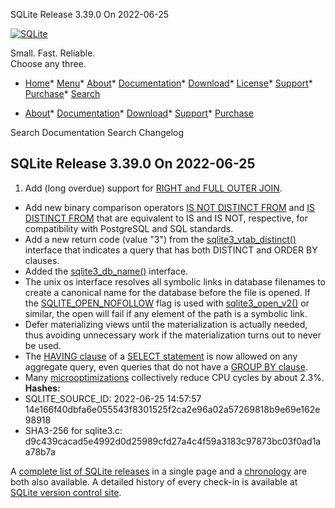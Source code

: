 




SQLite Release 3\.39\.0 On 2022\-06\-25




[![SQLite](../images/sqlite370_banner.gif)](../index.html)


Small. Fast. Reliable.  
Choose any three.


* [Home](../index.html)* [Menu](javascript:void(0))* [About](../about.html)* [Documentation](../docs.html)* [Download](../download.html)* [License](../copyright.html)* [Support](../support.html)* [Purchase](../prosupport.html)* [Search](javascript:void(0))




* [About](../about.html)* [Documentation](../docs.html)* [Download](../download.html)* [Support](../support.html)* [Purchase](../prosupport.html)






Search Documentation
Search Changelog







## SQLite Release 3\.39\.0 On 2022\-06\-25

1. Add (long overdue) support for [RIGHT and FULL OUTER JOIN](../lang_select.html#rjoin).
- Add new binary comparison operators [IS NOT DISTINCT FROM](../lang_expr.html#isdf) and [IS DISTINCT FROM](../lang_expr.html#isdf)
 that are equivalent to IS and IS NOT, respective, for compatibility with
 PostgreSQL and SQL standards.
- Add a new return code (value "3") from the [sqlite3\_vtab\_distinct()](../c3ref/vtab_distinct.html)
 interface that indicates a query that has both DISTINCT and ORDER BY
 clauses.
- Added the [sqlite3\_db\_name()](../c3ref/db_name.html) interface.
- The unix os interface resolves all symbolic links in database
 filenames to create a canonical name for the database before the
 file is opened.
 If the [SQLITE\_OPEN\_NOFOLLOW](../c3ref/c_open_autoproxy.html) flag is used with [sqlite3\_open\_v2()](../c3ref/open.html)
 or similar, the open will fail if any element of the path is a
 symbolic link.
- Defer materializing views until the materialization
 is actually needed, thus avoiding unnecessary work if the materialization turns
 out to never be used.
- The [HAVING clause](../lang_select.html#resultset) of a [SELECT statement](../lang_select.html) is now allowed on any aggregate query,
 even queries that do not have a [GROUP BY clause](../lang_select.html#resultset).
- Many [microoptimizations](../cpu.html#microopt) collectively reduce CPU cycles by about 2\.3%.
**Hashes:**
- SQLITE\_SOURCE\_ID: 2022\-06\-25 14:57:57 14e166f40dbfa6e055543f8301525f2ca2e96a02a57269818b9e69e162e98918
- SHA3\-256 for sqlite3\.c: d9c439cacad5e4992d0d25989cfd27a4c4f59a3183c97873bc03f0ad1aa78b7a



A [complete list of SQLite releases](../changes.html)
 in a single page and a [chronology](../chronology.html) are both also available.
 A detailed history of every
 check\-in is available at
 [SQLite version control site](https://www.sqlite.org/src/timeline).


